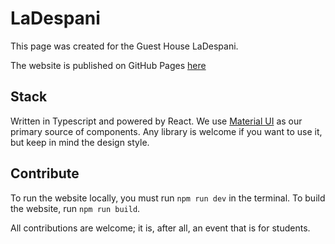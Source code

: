 
# LaDespani
This page was created for the Guest House LaDespani.

The website is published on GitHub Pages [here](https://thegrill.space)
## Stack
Written in Typescript and powered by React. We use [Material UI](https://mui.com/) as our primary source of components. Any library is welcome if you want to use it, but keep in mind the design style.

## Contribute
To run the website locally, you must run `npm run dev` in the terminal. 
To build the website, run `npm run build`.

All contributions are welcome; it is, after all, an event that is for students.
